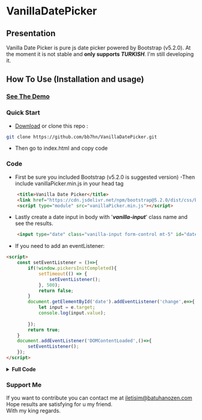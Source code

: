 # VanillaDatePicker
## Presentation
Vanilla Date Picker is pure js date picker powered by Bootstrap (v5.2.0).
At the moment it is not stable and **only supports *TURKISH***. I'm still developing it.
## How To Use (Installation and usage)
### [See The Demo](https://bb7hn.github.io/VanillaDatePicker/)
### Quick Start
- [Download](https://github.com/bb7hn/VanillaDatePicker/archive/refs/heads/main.zip) or clone this repo :
```bash
git clone https://github.com/bb7hn/VanillaDatePicker.git
```
- Then go to index.html and copy code
### Code
- First be sure you included Bootstrap (v5.2.0 is suggested version)
-Then include vanillaPicker.min.js in your head tag
```HTML
    <title>Vanilla Date Picker</title>
    <link href="https://cdn.jsdelivr.net/npm/bootstrap@5.2.0/dist/css/bootstrap.min.css" rel="stylesheet" integrity="sha384-gH2yIJqKdNHPEq0n4Mqa/HGKIhSkIHeL5AyhkYV8i59U5AR6csBvApHHNl/vI1Bx" crossorigin="anonymous">
    <script type="module" src="vanillaPicker.min.js"></script>
```
- Lastly create a date input in body with '***vanilla-input***' class name  and see the results.
```HTML
    <input type="date" class="vanilla-input form-control mt-5" id="date">
```
- If you need to add an eventListener:
```html
<script>
    const setEventListener = ()=>{
        if(!window.pickersInitCompleted){
            setTimeout(() => {
                setEventListener();
            }, 500);
            return false;
        }
        document.getElementById('date').addEventListener('change',e=>{
            let input = e.target;
            console.log(input.value);
            
        });
        return true;
    }
    document.addEventListener('DOMContentLoaded',()=>{
        setEventListener();
    });
</script>
```
<details>
   <summary><b>Full Code</b></summary>

   ```HTML
    <!DOCTYPE html>
    <html lang="en">
        <head>
            <meta charset="UTF-8">
            <meta http-equiv="X-UA-Compatible" content="IE=edge">
            <meta name="viewport" content="width=device-width, initial-scale=1.0">
            <title>Vanilla Date Picker</title>
            <link href="https://cdn.jsdelivr.net/npm/bootstrap@5.2.0/dist/css/bootstrap.min.css" rel="stylesheet" integrity="sha384-gH2yIJqKdNHPEq0n4Mqa/HGKIhSkIHeL5AyhkYV8i59U5AR6csBvApHHNl/vI1Bx" crossorigin="anonymous">
            <script type="module" src="vanillaPicker.min.js"></script>
        </head>
        <body class="d-flex align-items-center justify-content-center container-fluid">
            <input type="date" class="vanilla-input form-control mt-5" id="date">
            <script src="https://cdn.jsdelivr.net/npm/bootstrap@5.2.0/dist/js/bootstrap.bundle.min.js" integrity="sha384-A3rJD856KowSb7dwlZdYEkO39Gagi7vIsF0jrRAoQmDKKtQBHUuLZ9AsSv4jD4Xa" crossorigin="anonymous"></script>
            <script>
                const setEventListener = ()=>{
                    if(!window.pickersInitCompleted){
                        setTimeout(() => {
                            setEventListener();
                        }, 500);
                        return false;
                    }
                    document.getElementById('date').addEventListener('change',e=>{
                        let input = e.target;
                        console.log(input.value);
                        
                    });
                    return true;
                }
                document.addEventListener('DOMContentLoaded',()=>{
                    setEventListener();
                });
            </script>
        </body>
    </html>
   ```
</details>

### Support Me
If you want to contribute you can contact me at iletisim@batuhanozen.com <br>
Hope results are satisfying for u my friend.
<br>
With my king regards.